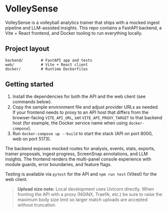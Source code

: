 # VolleySense

VolleySense is a volleyball analytics trainer that ships with a mocked ingest pipeline and LLM-assisted insights. This repo
contains a FastAPI backend, a Vite + React frontend, and Docker tooling to run everything locally.

## Project layout

```
backend/        # FastAPI app and tests
web/            # Vite + React client
docker/         # Runtime Dockerfiles
```

## Getting started

1. Install the dependencies for both the API and the web client (see commands below).
2. Copy the sample environment file and adjust provider URLs as needed. If your frontend needs to proxy to an API host that
   differs from the browser-facing `VITE_API_URL`, set `VITE_API_PROXY_TARGET` to that backend host (for example, the Docker
   service name when using `docker-compose`).
3. Run `docker-compose up --build` to start the stack (API on port 8000, web on port 5173).

The backend exposes mocked routes for analysis, events, stats, exports, trainer proposals, ingest progress, ScreenSnap
annotations, and LLM insights. The frontend renders the multi-panel console experience with module guards, error boundaries,
and feature flags.

Testing is available via `pytest` for the API and `npm run test` (Vitest) for the web client.

> **Upload size note:** Local development uses Uvicorn directly. When fronting the API with a proxy (NGINX, Traefik, etc.) be
> sure to raise the maximum body size limit so larger match uploads are accepted without truncation.
